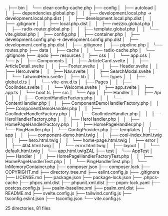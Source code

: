 .
├── bin
│   └── clear-config-cache.php
├── config
│   ├── autoload
│   │   ├── dependencies.global.php
│   │   ├── development.local.php -> development.local.php.dist
│   │   ├── development.local.php.dist
│   │   ├── .gitignore
│   │   ├── local.php.dist
│   │   ├── mezzio.global.php
│   │   ├── radix-router.global.php
│   │   ├── template.global.php
│   │   └── vite.global.php
│   ├── config.php
│   ├── container.php
│   ├── development.config.php -> development.config.php.dist
│   ├── development.config.php.dist
│   ├── .gitignore
│   ├── pipeline.php
│   └── routes.php
├── data
│   ├── cache
│   │   └── radix-cache.php
│   └── .gitignore
├── .qodo
├── resources
│   ├── css
│   │   └── app.css
│   └── js
│       ├── Components
│       │   ├── ArticleCard.svelte
│       │   ├── ArticleDetail.svelte
│       │   ├── Footer.svelte
│       │   ├── Header.svelte
│       │   ├── Hero.svelte
│       │   ├── Nav.svelte
│       │   ├── SearchModal.svelte
│       │   └── TailwindHero.svelte
│       ├── lib
│       │   └── types
│       │       ├── global.d.ts
│       │       └── vite-env.d.ts
│       ├── Pages
│       │   ├── CoolIndex.svelte
│       │   └── Welcome.svelte
│       ├── app.svelte
│       ├── app.ts
│       └── boot.ts
├── src
│   └── App
│       ├── Handler
│       │   ├── Api
│       │   │   ├── ContentHandlerFactory.php
│       │   │   └── ContentHandler.php
│       │   ├── ComponentDemoHandlerFactory.php
│       │   ├── ComponentDemoHandler.php
│       │   ├── CoolIndexHandlerFactory.php
│       │   ├── CoolIndexHandler.php
│       │   ├── HeroHandlerFactory.php
│       │   ├── HeroHandler.php
│       │   ├── HomePageHandlerFactory.php
│       │   ├── HomePageHandler.php
│       │   └── PingHandler.php
│       └── ConfigProvider.php
├── templates
│   ├── app
│   │   ├── component-demo.html.twig
│   │   ├── cool-index.html.twig
│   │   ├── hero.html.twig
│   │   └── home-page.html.twig
│   ├── error
│   │   ├── 404.html.twig
│   │   └── error.html.twig
│   ├── layout
│   │   └── default.html.twig
│   └── app.html.twigZAL
├── test
│   └── AppTest
│       ├── Handler
│       │   ├── HomePageHandlerFactoryTest.php
│       │   ├── HomePageHandlerTest.php
│       │   └── PingHandlerTest.php
│       └── InMemoryContainer.php
├── composer.json
├── composer.lock
├── COPYRIGHT.md
├── directory_tree.md
├── eslint.config.js
├── .gitignore
├── LICENSE.md
├── package.json
├── package-lock.json
├── .phpcs-cache
├── phpcs.xml.dist
├── phpunit.xml.dist
├── pnpm-lock.yaml
├── postcss.config.js
├── psalm-baseline.xml
├── psalm.xml.dist
├── README.md
├── svelte.config.js
├── tailwind.config.js
├── tsconfig.eslint.json
├── tsconfig.json
└── vite.config.js

25 directories, 81 files
